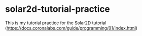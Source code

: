 # solar2d-tutorial-practice
This is my tutorial practice for the Solar2D tutorial (https://docs.coronalabs.com/guide/programming/01/index.html)
